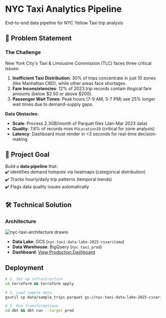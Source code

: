 

# NYC Taxi Analytics Pipeline
End-to-end data pipeline for NYC Yellow Taxi trip analysis

## 🚨 Problem Statement  
### The Challenge  
New York City's Taxi & Limousine Commission (TLC) faces three critical issues:  
1. **Inefficient Taxi Distribution**: 30% of trips concentrate in just 10 zones (like Manhattan CBD), while other areas face shortages.  
2. **Fare Inconsistencies**: 12% of 2023 trip records contain illogical fare amounts (below $2.50 or above $200).  
3. **Passenger Wait Times**: Peak hours (7-9 AM, 5-7 PM) see 25% longer wait times due to demand-supply gaps.  

**Data Obstacles**:  
- **Scale**: Process 2.3GB/month of Parquet files (Jan-Mar 2023 data)  
- **Quality**: 7.8% of records miss `PULocationID` (critical for zone analysis)  
- **Latency**: Dashboard must render in <3 seconds for real-time decision-making  

## 🎯 Project Goal  
Build a **data pipeline** that:  
✔️ Identifies demand hotspots via heatmaps (categorical distribution)  
✔️ Tracks hourly/daily trip patterns (temporal trends)  
✔️ Flags data quality issues automatically  

## 🛠️ Technical Solution  
### Architecture  
![nyc-taxi-architecture drawio](https://github.com/user-attachments/assets/655ad106-a095-4d02-aad3-037d77a477df)
- **Data Lake**: GCS (`nyc-taxi-data-lake-2025-cssaritama`)
- **Data Warehouse**: BigQuery (`nyc_taxi_prod`)
- **Dashboard**: [View Production Dashboard](https://lookerstudio.google.com/reporting/1a2b3c4d-5678-90ab-cdef-1234567890ab)

## Deployment
```bash
# 1. Set up infrastructure
cd terraform && terraform apply

# 2. Load sample data
gsutil cp data/sample_trips.parquet gs://nyc-taxi-data-lake-2025-cssaritama/raw/

# 3. Run transformations
cd dbt && dbt run --target prod
